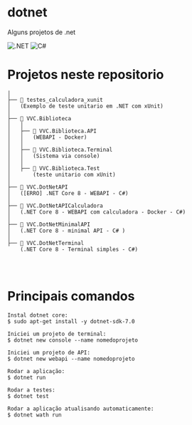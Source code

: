 # dotnet

Alguns projetos de .net

![.NET](https://img.shields.io/badge/.NET-5C2D91?style=for-the-badge&logo=.net&logoColor=white)
![C#](https://img.shields.io/badge/c%23-%23239120.svg?style=for-the-badge&logo=csharp&logoColor=white)


# Projetos neste repositorio
```
│
├── 📂 testes_calculadora_xunit
│   (Exemplo de teste unitario em .NET com xUnit) 
│
├── 📂 VVC.Biblioteca
│   │ 
│   ├── 📂 VVC.Biblioteca.API
│   │   (WEBAPI - Docker) 
│   │
│   ├── 📂 VVC.Biblioteca.Terminal
│   │   (Sistema via console)
│   │
│   ├── 📂 VVC.Biblioteca.Test
│       (teste unitario com xUnit) 
│
├── 📂 VVC.DotNetAPI
│   ([ERRO] .NET Core 8 - WEBAPI - C#)
│
├── 📂 VVC.DotNetAPICalculadora
│   (.NET Core 8 - WEBAPI com calculadora - Docker - C#) 
│
├── 📂 VVC.DotNetMinimalAPI
│   (.NET Core 8 - minimal API - C# ) 
│
├── 📂 VVC.DotNetTerminal
    (.NET Core 8 - Terminal simples - C#)


    

```

# Principais comandos
```
Instal dotnet core:
$ sudo apt-get install -y dotnet-sdk-7.0

Iniciei um projeto de terminal:
$ dotnet new console --name nomedoprojeto

Iniciei um projeto de API:
$ dotnet new webapi --name nomedoprojeto

Rodar a aplicação:
$ dotnet run

Rodar a testes:
$ dotnet test

Rodar a aplicação atualisando automaticamente:
$ dotnet wath run
```
